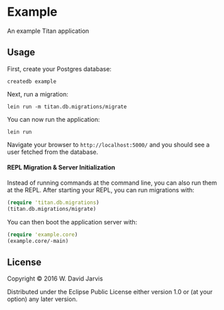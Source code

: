 # Example

An example Titan application

## Usage

First, create your Postgres database:

`createdb example`

Next, run a migration:

`lein run -m titan.db.migrations/migrate`

You can now run the application:

`lein run`

Navigate your browser to `http://localhost:5000/` and you should see a user
fetched from the database.

#### REPL Migration & Server Initialization

Instead of running commands at the command line, you can also run them at the
REPL. After starting your REPL, you can run migrations with:

```clojure
(require 'titan.db.migrations)
(titan.db.migrations/migrate)
```

You can then boot the application server with:

```clojure
(require 'example.core)
(example.core/-main)
```

## License

Copyright © 2016 W. David Jarvis

Distributed under the Eclipse Public License either version 1.0 or (at
your option) any later version.
